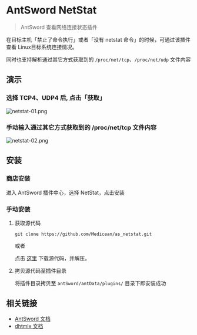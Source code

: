 # AntSword NetStat

> AntSword 查看网络连接状态插件

在目标主机「禁止了命令执行」或者「没有 netstat 命令」的时候，可通过该插件查看 Linux目标系统连接情况。

同时也支持解析通过其它方式获取到的 `/proc/net/tcp`、`/proc/net/udp` 文件内容

## 演示

### 选择 TCP4、UDP4 后, 点击「获取」

![netstat-01.png](https://i.loli.net/2019/01/29/5c5050a19a7cc.png)

### 手动输入通过其它方式获取到的 /proc/net/tcp 文件内容

![netstat-02.png](https://i.loli.net/2019/01/29/5c5050a1ea5f6.png)

## 安装

### 商店安装

进入 AntSword 插件中心，选择 NetStat，点击安装

### 手动安装

1. 获取源代码

	```
	git clone https://github.com/Medicean/as_netstat.git
	```
	
	或者
	
	点击 [这里](https://github.com/Medicean/as_netstat/archive/master.zip) 下载源代码，并解压。

2. 拷贝源代码至插件目录

    将插件目录拷贝至 `antSword/antData/plugins/` 目录下即安装成功

## 相关链接

* [AntSword 文档](http://doc.u0u.us)
* [dhtmlx 文档](http://docs.dhtmlx.com/)
